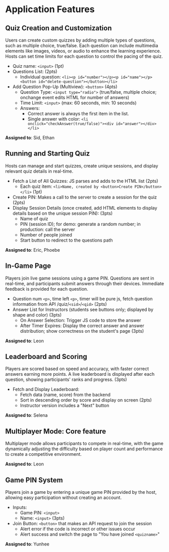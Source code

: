 # Application Features

## Quiz Creation and Customization
Users can create custom quizzes by adding multiple types of questions, such as multiple choice, true/false. Each question can include multimedia elements like images, videos, or audio to enhance the learning experience. Hosts can set time limits for each question to control the pacing of the quiz.
- Quiz name: `<input>` (1pt)
- Questions List: (2pts)
  - Individual question: `<li><p id="number"></p><p id="name"></p><button id="delete-question"></button></li>`
- Add Question Pop-Up (Multiview): `<button>` (4pts)
  - Question Type: `<input type="radio">` (true/false, multiple choice; onchange event edits HTML for number of answers)
  - Time Limit: `<input>` (max: 60 seconds, min: 10 seconds)
  - Answers:
    - Correct answer is always the first item in the list.
    - Single answer with color: `<li onclick="checkAnswer(true/false)"><div id="answer"></div></li>`

**Assigned to**: Sid, Ethan


## Running and Starting Quiz
Hosts can manage and start quizzes, create unique sessions, and display relevant quiz details in real-time.
- Fetch a List of All Quizzes: JS parses and adds to the HTML list (2pts)
  - Each quiz item: `<li>Name, created by <button>Create PIN</button></li>` (1pt)
- Create PIN: Makes a call to the server to create a session for the quiz (2pts)
- Display Session Details (once created, add HTML elements to display details based on the unique session PIN): (3pts)
  - Name of quiz
  - PIN (session ID); for demo: generate a random number; in production: call the server
  - Number of people joined
  - Start button to redirect to the questions path

**Assigned to**: Eric, Phoebe


## In-Game Page
Players join live game sessions using a game PIN. Questions are sent in real-time, and participants submit answers through their devices. Immediate feedback is provided for each question.
- Question num `<p>`, time left `<p>`, timer will be pure js, fetch question information from API /quiz/`<sid>`/`<qid>` (2pts)
- Answer List for Instructors (students see buttons only; displayed by shape and color) (3pts)
  - On Answer Selection: Trigger JS code to store the answer
  - After Timer Expires: Display the correct answer and answer distribution; show correctness on the student's page (3pts)

**Assigned to**: Leon


## Leaderboard and Scoring
Players are scored based on speed and accuracy, with faster correct answers earning more points. A live leaderboard is displayed after each question, showing participants' ranks and progress. (3pts)
- Fetch and Display Leaderboard:
  - Fetch data (name, score) from the backend
  - Sort in descending order by score and display on screen (2pts)
  - Instructor version includes a "Next" button

**Assigned to**: Selena


## Multiplayer Mode: Core feature
Multiplayer mode allows participants to compete in real-time, with the game dynamically adjusting the difficulty based on player count and performance to create a competitive environment.

**Assigned to**: Leon


## Game PIN System
Players join a game by entering a unique game PIN provided by the host, allowing easy participation without creating an account.
- Inputs:
  - Game PIN: `<input>`
  - Name: `<input>` (3pts)
- Join Button: `<button>` that makes an API request to join the session
  - Alert error if the code is incorrect or other issues occur
  - Alert success and switch the page to "You have joined `<quizname>`"

**Assigned to**: Yunhee
